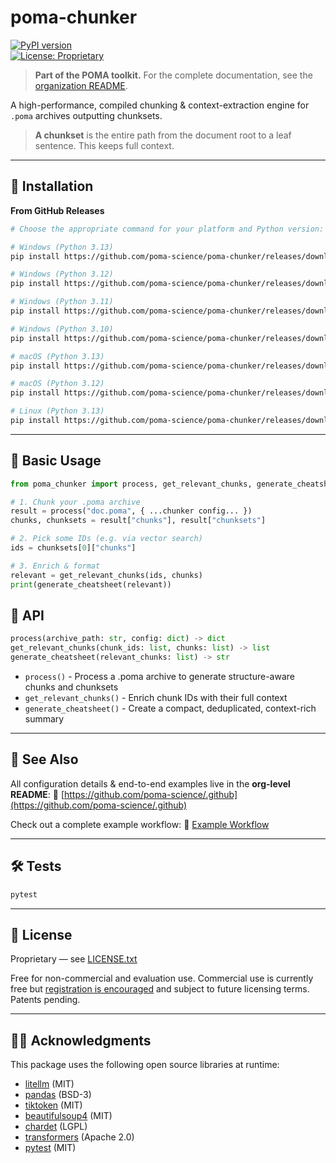 # poma-chunker

[![PyPI version](https://img.shields.io/pypi/v/poma-chunker.svg)](https://pypi.org/project/poma-chunker/)  
[![License: Proprietary](https://img.shields.io/badge/License-Proprietary-blue.svg)](LICENSE.txt)

> **Part of the POMA toolkit.** For the complete documentation, see the [organization README](https://github.com/poma-science/.github).

A high-performance, compiled chunking & context-extraction engine for `.poma` archives outputting chunksets.

> **A chunkset** is the entire path from the document root to a leaf sentence. This keeps full context.

---

## 🚀 Installation

**From GitHub Releases**

```bash
# Choose the appropriate command for your platform and Python version:

# Windows (Python 3.13)
pip install https://github.com/poma-science/poma-chunker/releases/download/latest/poma_chunker-0.1.0-cp313-cp313-win_amd64.whl

# Windows (Python 3.12)
pip install https://github.com/poma-science/poma-chunker/releases/download/latest/poma_chunker-0.1.0-cp312-cp312-win_amd64.whl

# Windows (Python 3.11)
pip install https://github.com/poma-science/poma-chunker/releases/download/latest/poma_chunker-0.1.0-cp311-cp311-win_amd64.whl

# Windows (Python 3.10)
pip install https://github.com/poma-science/poma-chunker/releases/download/latest/poma_chunker-0.1.0-cp310-cp310-win_amd64.whl

# macOS (Python 3.13)
pip install https://github.com/poma-science/poma-chunker/releases/download/latest/poma_chunker-0.1.0-cp313-cp313-macosx_10_13_x86_64.whl

# macOS (Python 3.12)
pip install https://github.com/poma-science/poma-chunker/releases/download/latest/poma_chunker-0.1.0-cp312-cp312-macosx_15_0_x86_64.whl

# Linux (Python 3.13)
pip install https://github.com/poma-science/poma-chunker/releases/download/latest/poma_chunker-0.1.0-cp313-cp313-manylinux_2_28_x86_64.whl
```

---

## 🏁 Basic Usage

```python
from poma_chunker import process, get_relevant_chunks, generate_cheatsheet

# 1. Chunk your .poma archive
result = process("doc.poma", { ...chunker config... })
chunks, chunksets = result["chunks"], result["chunksets"]

# 2. Pick some IDs (e.g. via vector search)
ids = chunksets[0]["chunks"]

# 3. Enrich & format
relevant = get_relevant_chunks(ids, chunks)
print(generate_cheatsheet(relevant))
```

## 📄 API

```python
process(archive_path: str, config: dict) -> dict
get_relevant_chunks(chunk_ids: list, chunks: list) -> list
generate_cheatsheet(relevant_chunks: list) -> str
```

* `process()` - Process a .poma archive to generate structure-aware chunks and chunksets
* `get_relevant_chunks()` - Enrich chunk IDs with their full context
* `generate_cheatsheet()` - Create a compact, deduplicated, context-rich summary

---

## 🔗 See Also

All configuration details & end-to-end examples live in the **org-level README**:
🔗 [https://github.com/poma-science/.github](https://github.com/poma-science/.github)

Check out a complete example workflow:
🔗 [Example Workflow](https://github.com/poma-science/.github/blob/main/example/flow.py)

---

## 🛠 Tests

```bash
pytest
```

---

## 📜 License

Proprietary — see [LICENSE.txt](LICENSE.txt)

Free for non-commercial and evaluation use. Commercial use is currently free but [registration is encouraged](https://poma.science/register) and subject to future licensing terms. Patents pending.

---

## 🧑‍🔬 Acknowledgments

This package uses the following open source libraries at runtime:

- [litellm](https://github.com/BerriAI/litellm) (MIT)
- [pandas](https://github.com/pandas-dev/pandas) (BSD-3)
- [tiktoken](https://github.com/openai/tiktoken) (MIT)
- [beautifulsoup4](https://www.crummy.com/software/BeautifulSoup/) (MIT)
- [chardet](https://github.com/chardet/chardet) (LGPL)
- [transformers](https://github.com/huggingface/transformers) (Apache 2.0)
- [pytest](https://docs.pytest.org/) (MIT)
